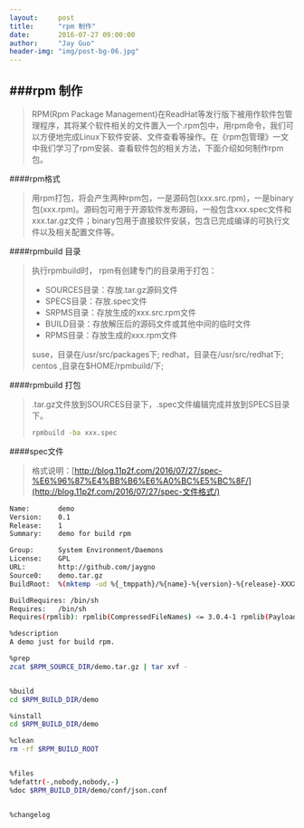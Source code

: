 ```yaml
---
layout:     post
title:      "rpm 制作"
date:       2016-07-27 09:00:00
author:     "Jay Guo"
header-img: "img/post-bg-06.jpg"
---
```


###rpm 制作
------
>RPM(Rpm Package Management)在ReadHat等发行版下被用作软件包管理程序，其将某个软件相关的文件置入一个.rpm包中，用rpm命令，我们可以方便地完成Linux下软件安装、文件查看等操作。在《rpm包管理》一文中我们学习了rpm安装、查看软件包的相关方法，下面介绍如何制作rpm包。

####rpm格式
>用rpm打包，将会产生两种rpm包，一是源码包(xxx.src.rpm)，一是binary包(xxx.rpm)。源码包可用于开源软件发布源码，一般包含xxx.spec文件和xxx.tar.gz文件；binary包用于直接软件安装，包含已完成编译的可执行文件以及相关配置文件等。

####rpmbuild 目录
>执行rpmbuild时， rpm有创建专门的目录用于打包：
>  * SOURCES目录：存放.tar.gz源码文件
>  * SPECS目录：存放.spec文件
>  * SRPMS目录：存放生成的xxx.src.rpm文件
>  * BUILD目录：存放解压后的源码文件或其他中间的临时文件
>  * RPMS目录：存放生成的xxx.rpm文件
>  
>suse，目录在/usr/src/packages下; redhat，目录在/usr/src/redhat下; centos ,目录在$HOME/rpmbuild/下;

####rpmbuild 打包

>.tar.gz文件放到SOURCES目录下，.spec文件编辑完成并放到SPECS目录下。
>```bash
>rpmbuild -ba xxx.spec
>```

####spec文件
>格式说明：[http://blog.11p2f.com/2016/07/27/spec-%E6%96%87%E4%BB%B6%E6%A0%BC%E5%BC%8F/](http://blog.11p2f.com/2016/07/27/spec-文件格式/)
```bash
Name:		demo
Version:	0.1
Release:    1	
Summary:	demo for build rpm

Group:	    System Environment/Daemons	
License:    GPL	
URL:		http://github.com/jaygno
Source0:    demo.tar.gz	
BuildRoot:	%(mktemp -ud %{_tmppath}/%{name}-%{version}-%{release}-XXXXXX)

BuildRequires: /bin/sh	
Requires:   /bin/sh
Requires(rpmlib): rpmlib(CompressedFileNames) <= 3.0.4-1 rpmlib(PayloadFilesHavePrefix) <= 4.0-1

%description
A demo just for build rpm.

%prep
zcat $RPM_SOURCE_DIR/demo.tar.gz | tar xvf -


%build
cd $RPM_BUILD_DIR/demo

%install
cd $RPM_BUILD_DIR/demo

%clean
rm -rf $RPM_BUILD_ROOT


%files
%defattr(-,nobody,nobody,-)
%doc $RPM_BUILD_DIR/demo/conf/json.conf


%changelog
```